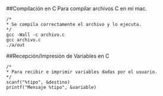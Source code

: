##Compilación en C
Para compilar archivos C en mi mac.
```
/*
* Se compila correctamente el archivo y lo ejecuta.
*/
gcc -Wall -c archivo.c
gcc archivo.c
./a/out
```

##Recepción/Impresión de Variables en C
```
/*
* Para recibir e imprimir variables dadas por el usuario.
*/
scanf("%tipo", &destino)
printf("Mensaje %tipo", &variable)
```

